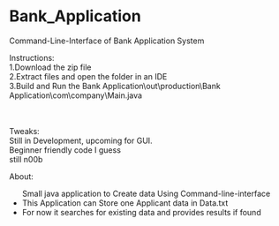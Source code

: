 # Bank_Application
Command-Line-Interface of Bank Application System

Instructions:<br>
1.Download the zip file <br>
2.Extract files and open the folder in an IDE <br>
3.Build and Run the Bank Application\out\production\Bank Application\com\company\Main.java <br>
<br>
<br>

Tweaks: <br>
Still in Development, upcoming for GUI.<br>
Beginner friendly code I guess<br>
still n00b<br>

About:<br>
<ul>
<l1>Small java application to Create data Using Command-line-interface</li>
<li>This Application can Store one Applicant data in Data.txt</li>
<li>For now it searches for existing data and provides results if found</li>
</ul>


